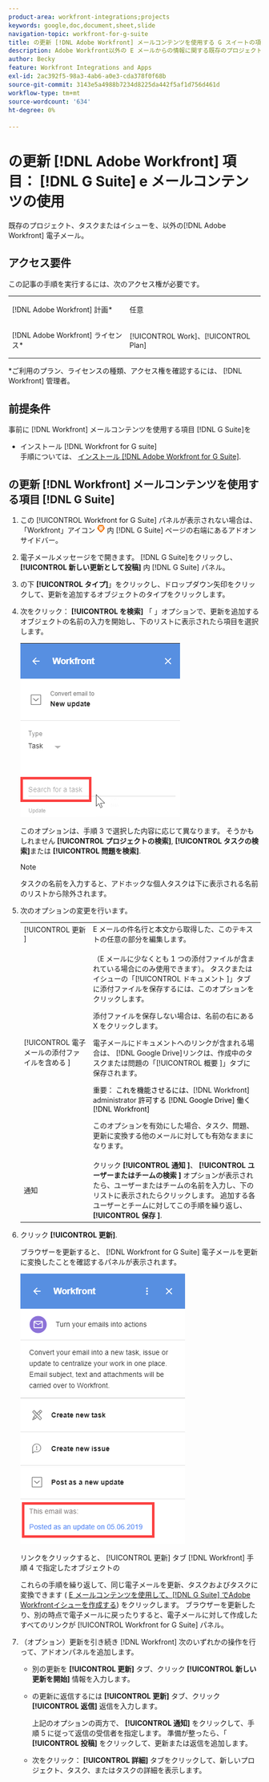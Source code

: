 ```yaml
---
product-area: workfront-integrations;projects
keywords: google,doc,document,sheet,slide
navigation-topic: workfront-for-g-suite
title: の更新 [!DNL Adobe Workfront] メールコンテンツを使用する G スイートの項目
description: Adobe Workfront以外の E メールからの情報に関する既存のプロジェクト、タスクまたはイシューを更新できます。
author: Becky
feature: Workfront Integrations and Apps
exl-id: 2ac392f5-98a3-4ab6-a0e3-cda378f0f68b
source-git-commit: 3143e5a4988b7234d8225da442f5af1d756d461d
workflow-type: tm+mt
source-wordcount: '634'
ht-degree: 0%

---
```


# の更新 [!DNL Adobe Workfront] 項目： [!DNL G Suite] e メールコンテンツの使用

既存のプロジェクト、タスクまたはイシューを、以外の[!DNL Adobe Workfront] 電子メール。

## アクセス要件

この記事の手順を実行するには、次のアクセス権が必要です。

<table style="table-layout:auto"> 
 <col> 
 <col> 
 <tbody> 
  <tr> 
   <td role="rowheader">[!DNL Adobe Workfront] 計画*</td> 
   <td> <p>任意</p> </td> 
  </tr> 
  <tr> 
   <td role="rowheader">[!DNL Adobe Workfront] ライセンス*</td> 
   <td> <p>[!UICONTROL Work]、[!UICONTROL Plan]</p> </td> 
  </tr> 
 </tbody> 
</table>

&#42;ご利用のプラン、ライセンスの種類、アクセス権を確認するには、 [!DNL Workfront] 管理者。

## 前提条件

事前に [!DNL Workfront] メールコンテンツを使用する項目 [!DNL G Suite]を

* インストール [!DNL Workfront for G suite]\
   手順については、 [インストール [!DNL Adobe Workfront for G Suite]](../../workfront-integrations-and-apps/workfront-for-g-suite/install-workfront-for-gsuite.md).

## の更新 [!DNL Workfront] メールコンテンツを使用する項目 [!DNL G Suite]

1. この [!UICONTROL Workfront for G Suite] パネルが表示されない場合は、「Workfront」アイコン ![](assets/wf-lion-icon.png) 内 [!DNL G Suite] ページの右端にあるアドオンサイドバー。
1. 電子メールメッセージをで開きます。 [!DNL G Suite]をクリックし、 **[!UICONTROL 新しい更新として投稿]** 内 [!DNL G Suite] パネル。
1. の下 **[!UICONTROL タイプ]**」をクリックし、ドロップダウン矢印をクリックして、更新を追加するオブジェクトのタイプをクリックします。
1. 次をクリック： **[!UICONTROL を検索]** 「 」オプションで、更新を追加するオブジェクトの名前の入力を開始し、下のリストに表示されたら項目を選択します。

   ![](assets/click-search-for-task-issue.png)

   このオプションは、手順 3 で選択した内容に応じて異なります。 そうかもしれません **[!UICONTROL プロジェクトの検索]**, **[!UICONTROL タスクの検索]**&#x200B;または **[!UICONTROL 問題を検索]**.

   >[!NOTE]
   >
   >タスクの名前を入力すると、アドホックな個人タスクは下に表示される名前のリストから除外されます。

1. 次のオプションの変更を行います。

   <table style="table-layout:auto"> 
    <col> 
    <col> 
    <tbody> 
     <tr> 
      <td role="rowheader">[!UICONTROL 更新 ]</td> 
      <td>E メールの件名行と本文から取得した、このテキストの任意の部分を編集します。</td> 
     </tr> 
     <tr data-mc-conditions=""> 
      <td role="rowheader">[!UICONTROL 電子メールの添付ファイルを含める ]</td> 
      <td><p>（E メールに少なくとも 1 つの添付ファイルが含まれている場合にのみ使用できます）。 タスクまたはイシューの「[!UICONTROL ドキュメント ]」タブに添付ファイルを保存するには、このオプションをクリックします。 </p><p>添付ファイルを保存しない場合は、名前の右にある X をクリックします。 </p><p>電子メールにドキュメントへのリンクが含まれる場合は、 [!DNL Google Drive]リンクは、作成中のタスクまたは問題の「[!UICONTROL 概要 ]」タブに保存されます。 </p><p>重要： <span style="color: #ff1493;"><span style="color: #000000;">これを機能させるには、</span></span>[!DNL Workfront] administrator<span style="color: #ff1493;"><span style="color: #000000;"> 許可する [!DNL Google Drive] 働く [!DNL Workfront]</span></span></p>
      <p>このオプションを有効にした場合、タスク、問題、更新に変換する他のメールに対しても有効なままになります。</p></td> 
     </tr> 
     <tr data-mc-conditions=""> 
      <td role="rowheader">通知 </td> 
      <td>クリック <strong>[!UICONTROL 通知 ]</strong>、 <strong>[!UICONTROL ユーザーまたはチームの検索 ]</strong> オプションが表示されたら、ユーザーまたはチームの名前を入力し、下のリストに表示されたらクリックします。 追加する各ユーザーとチームに対してこの手順を繰り返し、 <strong>[!UICONTROL 保存 ]</strong>.</td> 
     </tr> 
    </tbody> 
   </table>

1. クリック **[!UICONTROL 更新]**.

   ブラウザーを更新すると、 [!DNL Workfront for G Suite] 電子メールを更新に変換したことを確認するパネルが表示されます。

   ![](assets/email-was-converted-as-update.png)

   リンクをクリックすると、 [!UICONTROL 更新] タブ [!DNL Workfront] 手順 4 で指定したオブジェクトの

   これらの手順を繰り返して、同じ電子メールを更新、タスクおよびタスクに変換できます ( [E メールコンテンツを使用して、[!DNL G Suite] でAdobe Workfrontイシューを作成する](../../workfront-integrations-and-apps/workfront-for-g-suite/create-wf-issue-in-g-suite-using-email-content.md)) をクリックします。 ブラウザーを更新したり、別の時点で電子メールに戻ったりすると、電子メールに対して作成したすべてのリンクが [!UICONTROL Workfront for G Suite] パネル。

1. （オプション）更新を引き続き [!DNL Workfront] 次のいずれかの操作を行って、アドオンパネルを追加します。

   * 別の更新を **[!UICONTROL 更新]** タブ、クリック **[!UICONTROL 新しい更新を開始]** 情報を入力します。

   * の更新に返信するには **[!UICONTROL 更新]** タブ、クリック **[!UICONTROL 返信]** 返信を入力します。

      上記のオプションの両方で、 **[!UICONTROL 通知]** をクリックして、手順 5 に従って返信の受信者を指定します。 準備が整ったら、「 **[!UICONTROL 投稿]** をクリックして、更新または返信を追加します。

   * 次をクリック： **[!UICONTROL 詳細]** タブをクリックして、新しいプロジェクト、タスク、またはタスクの詳細を表示します。
